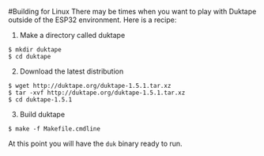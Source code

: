 #Building for Linux
There may be times when you want to play with Duktape outside of the ESP32 environment.
Here is a recipe:

1. Make a directory called duktape
```
$ mkdir duktape
$ cd duktape
```

2. Download the latest distribution
```
$ wget http://duktape.org/duktape-1.5.1.tar.xz
$ tar -xvf http://duktape.org/duktape-1.5.1.tar.xz
$ cd duktape-1.5.1

```

3. Build duktape
```
$ make -f Makefile.cmdline
```

At this point you will have the `duk` binary ready to run.

